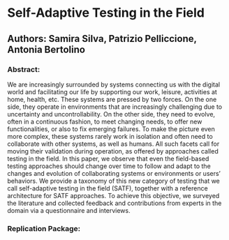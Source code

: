 # Self-Adaptive Testing in the Field
## Authors: Samira Silva, Patrizio Pelliccione, Antonia Bertolino

### Abstract: 
We are increasingly surrounded by systems connecting us with the digital world and facilitating our life
by supporting our work, leisure, activities at home, health, etc. These systems are pressed by two forces.
On the one side, they operate in environments that are increasingly challenging due to uncertainty and
uncontrollability. On the other side, they need to evolve, often in a continuous fashion, to meet changing
needs, to offer new functionalities, or also to fix emerging failures. To make the picture even more complex,
these systems rarely work in isolation and often need to collaborate with other systems, as well as humans.
All such facets call for moving their validation during operation, as offered by approaches called testing in the
field.
In this paper, we observe that even the field-based testing approaches should change over time to follow and
adapt to the changes and evolution of collaborating systems or environments or users’ behaviors. We provide
a taxonomy of this new category of testing that we call self-adaptive testing in the field (SATF), together
with a reference architecture for SATF approaches. To achieve this objective, we surveyed the literature and
collected feedback and contributions from experts in the domain via a questionnaire and interviews.

### Replication Package:
